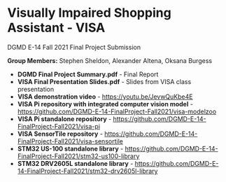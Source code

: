 # Visually Impaired Shopping Assistant - VISA

DGMD E-14 Fall 2021 Final Project Submission

**Group Members:** Stephen Sheldon, Alexander Altena, Oksana Burgess

- **DGMD Final Project Summary.pdf** - Final Report
- **VISA Final Presentation Slides.pdf** - Slides from VISA class presentation
- **VISA demonstration video** - https://youtu.be/JevwQuKbe4E
- **VISA Pi repository with integrated computer vision model** - https://github.com/DGMD-E-14-FinalProject-Fall2021/visa-modelzoo
- **VISA Pi standalone repository** - https://github.com/DGMD-E-14-FinalProject-Fall2021/visa-pi
- **VISA SensorTile repository** - https://github.com/DGMD-E-14-FinalProject-Fall2021/visa-sensortile
- **STM32 US-100 standalone library** - https://github.com/DGMD-E-14-FinalProject-Fall2021/stm32-us100-library
- **STM32 DRV2605L standalone library** - https://github.com/DGMD-E-14-FinalProject-Fall2021/stm32-drv2605l-library


